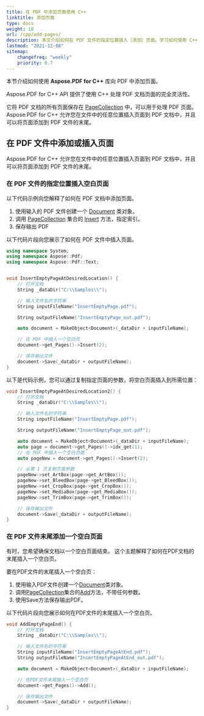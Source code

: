 ```yaml
---
title: 在 PDF 中添加页面使用 C++
linktitle: 添加页面
type: docs
weight: 10
url: /cpp/add-pages/
description: 本文介绍如何在 PDF 文件的指定位置插入（添加）页面。学习如何使用 C++ 移动、删除（删除）PDF 文件中的页面。
lastmod: "2021-12-08"
sitemap:
    changefreq: "weekly"
    priority: 0.7
---
```


本节介绍如何使用 **Aspose.PDF for C++** 库向 PDF 中添加页面。

Aspose.PDF for C++ API 提供了使用 C++ 处理 PDF 文档页面的完全灵活性。

它将 PDF 文档的所有页面保存在 [PageCollection](https://reference.aspose.com/pdf/cpp/class/aspose.pdf.page_collection) 中，可以用于处理 PDF 页面。
Aspose.PDF for C++ 允许您在文件中的任意位置插入页面到 PDF 文档中，并且可以将页面添加到 PDF 文件的末尾。

## 在 PDF 文件中添加或插入页面

Aspose.PDF for C++ 允许您在文件中的任意位置插入页面到 PDF 文档中，并且可以将页面添加到 PDF 文件的末尾。

### 在 PDF 文件的指定位置插入空白页面

以下代码示例向您解释了如何在 PDF 文档中添加页面。

1. 使用输入的 PDF 文件创建一个 [Document](https://reference.aspose.com/pdf/cpp/class/aspose.pdf.document) 类对象。
1. 调用 [PageCollection](https://reference.aspose.com/pdf/cpp/class/aspose.pdf.page_collection) 集合的 [Insert](https://reference.aspose.com/pdf/cpp/class/aspose.pdf.page_collection#a1fb1fe44df4d325df5ad41b691501bb2) 方法，指定索引。
1. 保存输出 PDF

以下代码片段向您展示了如何在 PDF 文件中插入页面。

```cpp
using namespace System;
using namespace Aspose::Pdf;
using namespace Aspose::Pdf::Text;


void InsertEmptyPageAtDesiredLocation() {
    // 打开文档
    String _dataDir("C:\\Samples\\");

    // 输入文件名的字符串
    String inputFileName("InsertEmptyPage.pdf");

    String outputFileName("InsertEmptyPage_out.pdf");

    auto document = MakeObject<Document>(_dataDir + inputFileName);

    // 在 PDF 中插入一个空白页
    document->get_Pages()->Insert(2);

    // 保存输出文件
    document->Save(_dataDir + outputFileName);
}
```

以下是代码示例，您可以通过复制指定页面的参数，将空白页面插入到所需位置：

```cpp
void InsertEmptyPageAtDesiredLocation2() {
    // 打开文档
    String _dataDir("C:\\Samples\\");

    // 输入文件名的字符串
    String inputFileName("InsertEmptyPage.pdf");

    String outputFileName("InsertEmptyPage_out.pdf");

    auto document = MakeObject<Document>(_dataDir + inputFileName);
    auto page = document->get_Pages()->idx_get(1);
    // 在 PDF 中插入一个空白页面
    auto pageNew = document->get_Pages()->Insert(2);

    // 从第 1 页复制页面参数
    pageNew->set_ArtBox(page->get_ArtBox());
    pageNew->set_BleedBox(page->get_BleedBox());
    pageNew->set_CropBox(page->get_CropBox());
    pageNew->set_MediaBox(page->get_MediaBox());
    pageNew->set_TrimBox(page->get_TrimBox());

    // 保存输出文件
    document->Save(_dataDir + outputFileName);
}
```

### 在 PDF 文件末尾添加一个空白页面

有时，您希望确保文档以一个空白页面结束。 这个主题解释了如何在PDF文档的末尾插入一个空白页。

要在PDF文件的末尾插入一个空白页：

1. 使用输入PDF文件创建一个[Document](https://reference.aspose.com/pdf/cpp/class/aspose.pdf.document)类对象。
1. 调用[PageCollection](https://reference.aspose.com/pdf/cpp/class/aspose.pdf.page_collection)集合的[Add](https://reference.aspose.com/pdf/cpp/class/aspose.pdf.page_collection#abb0362ffa129a1e2e5650a2f2e7057c1)方法，不带任何参数。
1. 使用Save方法保存输出PDF。

以下代码片段向您展示如何在PDF文件的末尾插入一个空白页。

```cpp
void AddEmptyPageEnd() {
    // 打开文档
    String _dataDir("C:\\Samples\\");

    // 输入文件名的字符串
    String inputFileName("InsertEmptyPageAtEnd.pdf");
    String outputFileName("InsertEmptyPageAtEnd_out.pdf");

    auto document = MakeObject<Document>(_dataDir + inputFileName);

    // 在PDF文件末尾插入一个空白页
    document->get_Pages()->Add();

    // 保存输出文件
    document->Save(_dataDir + outputFileName);
}
```